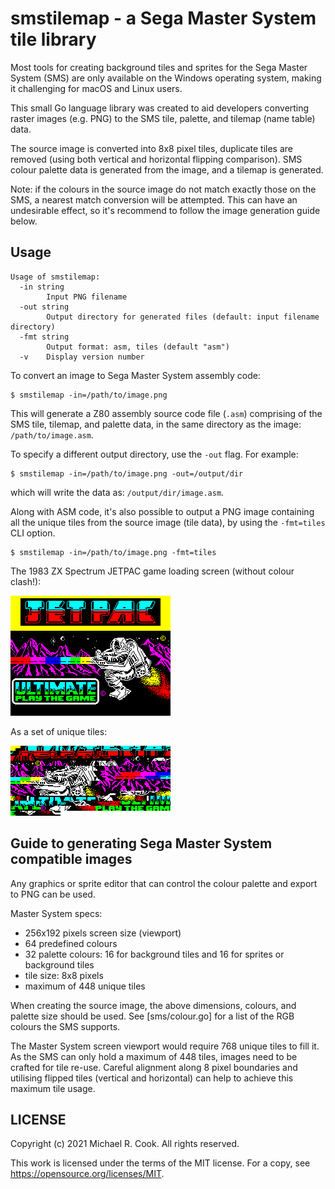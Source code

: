 # smstilemap - a Sega Master System tile library

Most tools for creating background tiles and sprites for the Sega Master System
(SMS) are only available on the Windows operating system, making it challenging
for macOS and Linux users.

This small Go language library was created to aid developers converting raster
images (e.g. PNG) to the SMS tile, palette, and tilemap (name table) data.

The source image is converted into 8x8 pixel tiles, duplicate tiles are removed
(using both vertical and horizontal flipping comparison). SMS colour palette
data is generated from the image, and a tilemap is generated.

Note: if the colours in the source image do not match exactly those on the SMS,
a nearest match conversion will be attempted. This can have an undesirable
effect, so it's recommend to follow the image generation guide below.


## Usage

```
Usage of smstilemap:
  -in string
    	Input PNG filename
  -out string
    	Output directory for generated files (default: input filename directory)
  -fmt string
    	Output format: asm, tiles (default "asm")
  -v	Display version number
```

To convert an image to Sega Master System assembly code:

    $ smstilemap -in=/path/to/image.png

This will generate a Z80 assembly source code file (`.asm`) comprising of the SMS tile,
tilemap, and palette data, in the same directory as the image: `/path/to/image.asm`.

To specify a different output directory, use the `-out` flag. For example:

    $ smstilemap -in=/path/to/image.png -out=/output/dir

which will write the data as: `/output/dir/image.asm`.

Along with ASM code, it's also possible to output a PNG image containing all
the unique tiles from the source image (tile data), by using the `-fmt=tiles`
CLI option.

    $ smstilemap -in=/path/to/image.png -fmt=tiles

The 1983 ZX Spectrum JETPAC game loading screen (without colour clash!):

![](example/jetpac.png)

As a set of unique tiles:

![](example/jetpac-tiles.png)


## Guide to generating Sega Master System compatible images

Any graphics or sprite editor that can control the colour palette and export to
PNG can be used.

Master System specs:

* 256x192 pixels screen size (viewport)
* 64 predefined colours
* 32 palette colours: 16 for background tiles and 16 for sprites or background tiles
* tile size: 8x8 pixels
* maximum of 448 unique tiles

When creating the source image, the above dimensions, colours, and palette size
should be used. See [sms/colour.go] for a list of the RGB colours the SMS
supports.

The Master System screen viewport would require 768 unique tiles to fill it.
As the SMS can only hold a maximum of 448 tiles, images need to be crafted for
tile re-use. Careful alignment along 8 pixel boundaries and utilising flipped
tiles (vertical and horizontal) can help to achieve this maximum tile usage.


## LICENSE

Copyright (c) 2021 Michael R. Cook. All rights reserved.

This work is licensed under the terms of the MIT license.
For a copy, see <https://opensource.org/licenses/MIT>.
